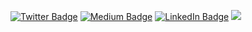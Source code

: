 [![Twitter Badge](https://img.shields.io/badge/Twitter-1DA1F2?style=for-the-badge&logo=twitter&logoColor=white)](https://twitter.com/SeamMoney)
[![Medium Badge](https://img.shields.io/badge/Medium-12100E?style=for-the-badge&logo=medium&logoColor=white)](https://paragraph.xyz/@seam)
[![LinkedIn Badge](https://img.shields.io/badge/LinkedIn-0077B5?style=for-the-badge&logo=linkedin&logoColor=white)](https://www.linkedin.com/company/seam-money/)
[![](https://img.shields.io/badge/Discord-5865F2?style=for-the-badge&logo=discord&logoColor=white)](https://discord.gg/sE47euvvEq)
